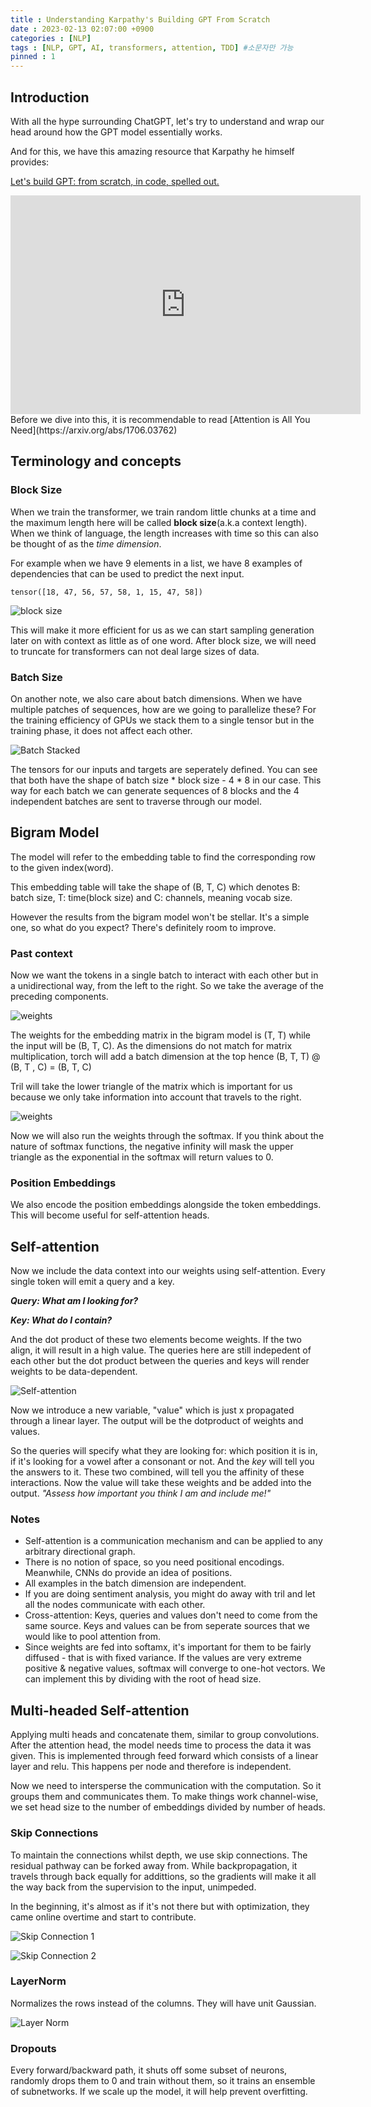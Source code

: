```yaml
---
title : Understanding Karpathy's Building GPT From Scratch
date : 2023-02-13 02:07:00 +0900
categories : [NLP]
tags : [NLP, GPT, AI, transformers, attention, TDD] #소문자만 가능
pinned : 1
---
```


## Introduction
With all the hype surrounding ChatGPT, let's try to understand and wrap our head around how the GPT model essentially works.

And for this, we have this amazing resource that Karpathy he himself provides: 

[Let's build GPT: from scratch, in code, spelled out.](https://www.youtube.com/watch?v=kCc8FmEb1nY)
<iframe width="560" height="350" src="https://www.youtube.com/embed/kCc8FmEb1nY" title="YouTube video player" frameborder="0" allow="accelerometer; autoplay; clipboard-write; encrypted-media; gyroscope; picture-in-picture; web-share" allowfullscreen></iframe>
Before we dive into this, it is recommendable to read [Attention is All You Need](https://arxiv.org/abs/1706.03762)

## Terminology and concepts

### Block Size

When we train the transformer, we train random little chunks at a time and the maximum length here will be called <b> block size</b>(a.k.a context length). When we think of language, the length increases with time so this can also be thought of as the <i>time dimension</i>.

For example when we have 9 elements in a list, we have 8 examples of dependencies that can be used to predict the next input.

```
tensor([18, 47, 56, 57, 58, 1, 15, 47, 58])
```

![block size](/assets/img/posts/block_size.png)

This will make it more efficient for us as we can start sampling generation later on with context as little as of one word. After block size, we will need to truncate for transformers can not deal large sizes of data.

### Batch Size
On another note, we also care about batch dimensions. When we have multiple patches of sequences, how are we going to parallelize these?
For the training efficiency of GPUs we stack them to a single tensor but in the training phase, it does not affect each other.

![Batch Stacked](/assets/img/posts/stack_batch.png)

The tensors for our inputs and targets are seperately defined. You can see that both have the shape of batch size * block size - 4 * 8 in our case. This way for each batch we can generate sequences of 8 blocks and the 4 independent batches are sent to traverse through our model.

## Bigram Model
The model will refer to the embedding table to find the corresponding row to the given index(word).

This embedding table will take the shape of (B, T, C) which denotes B: batch size, T: time(block size) and C: channels, meaning vocab size.

However the results from the bigram model won't be stellar. It's a simple one, so what do you expect? There's definitely room to improve.

### Past context
Now we want the tokens in a single batch to interact with each other but in a unidirectional way, from the left to the right. So we take the average of the preceding components.

![weights](/assets/img/posts/past_weights.png)

The weights for the embedding matrix in the bigram model is (T, T) while the input will be (B, T, C). As the dimensions do not match for matrix multiplication, torch will add a batch dimension at the top hence (B, T, T) @ (B, T , C) = (B, T, C)

Tril will take the lower triangle of the matrix which is important for us because we only take information into account that travels to the right.

![weights](/assets/img/posts/weight_softmax.png)

Now we will also run the weights through the softmax. If you think about the nature of softmax functions, the negative infinity will mask the upper triangle as the exponential in the softmax will return values to 0.

### Position Embeddings
We also encode the position embeddings alongside the token embeddings. This will become useful for self-attention heads.

## Self-attention
Now we include the data context into our weights using self-attention. Every single token will emit a query and a key.

<i><b>Query: What am I looking for?</b></i>

<i><b>Key: What do I contain?</b></i>

And the dot product of these two elements become weights. If the two align, it will result in a high value.
The queries here are still indepedent of each other but the dot product between the queries and keys will render weights to be data-dependent.

![Self-attention](/assets/img/posts/self_attention.png)

Now we introduce a new variable, "value" which is just x propagated through a linear layer. The output will be the dotproduct of weights and values.

So the queries will specify what they are looking for: which position it is in, if it's looking for a vowel after a consonant or not. And the <i>key</i> will tell you the answers to it. These two combined, will tell you the affinity of these interactions.
Now the value will take these weights and be added into the output. <i>"Assess how important you think I am and include me!"</i>

### Notes
- Self-attention is a communication mechanism and can be applied to any arbitrary directional graph.
- There is no notion of space, so you need positional encodings. Meanwhile, CNNs do provide an idea of positions.
- All examples in the batch dimension are independent.
- If you are doing sentiment analysis, you might do away with tril and let all the nodes communicate with each other.
- Cross-attention: Keys, queries and values don't need to come from the same source. Keys and values can be from seperate sources that we would like to pool attention from.
- Since weights are fed into softamx, it's important for them to be fairly diffused - that is with fixed variance. If the values are very extreme positive & negative values, softmax will converge to one-hot vectors. We can implement this by dividing with the root of head size.

## Multi-headed Self-attention
Applying multi heads and concatenate them, similar to group convolutions.
After the attention head, the model needs time to process the data it was given. This is implemented through feed forward which consists of a linear layer and relu.
This happens per node and therefore is independent. 

Now we need to intersperse the communication with the computation. So it groups them and communicates them.
To make things work channel-wise, we set head size to the number of embeddings divided by number of heads. 

### Skip Connections
To maintain the connections whilst depth, we use skip connections. The residual pathway can be forked away from. While backpropagation, it travels through back equally for addittions, so the gradients will make it all the way back from the supervision to the input, unimpeded.

In the beginning, it's almost as if it's not there but with optimization, they came online overtime and start to contribute.

![Skip Connection 1](/assets/img/posts/skip_connection_1.png)

![Skip Connection 2](/assets/img/posts/skip_connection_2.png)

### LayerNorm
Normalizes the rows instead of the columns. They will have unit Gaussian.

![Layer Norm](/assets/img/posts/layer_norm.png)

### Dropouts 
Every forward/backward path, it shuts off some subset of neurons, randomly drops them to 0 and train without them, so it trains an ensemble of subnetworks. If we scale up the model, it will help prevent overfitting.
